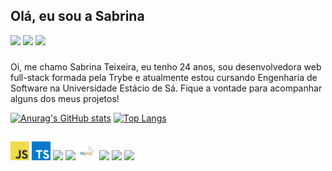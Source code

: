 ## Olá, eu sou a Sabrina

<div>
  <a href="https://www.linkedin.com/in/txsabrina/"><img src="https://img.shields.io/badge/LinkedIn-0077B5?style=for-the-badge&logo=linkedin&logoColor=white"></a>
  <a href="https://contate.me/txsabrina"><img src="https://img.shields.io/badge/WhatsApp-25D366?style=for-the-badge&logo=whatsapp&logoColor=white"></a>
  <a href="mailto:stx.sabrina@gmail.com"><img src="https://img.shields.io/badge/Gmail-D14836?style=for-the-badge&logo=gmail&logoColor=white"></a>
</div>

###
Oi, me chamo Sabrina Teixeira, eu tenho 24 anos, sou desenvolvedora web full-stack formada pela Trybe e atualmente estou cursando Engenharia de Software na Universidade Estácio de Sá.
Fique a vontade para acompanhar alguns dos meus projetos!


[![Anurag's GitHub stats](https://github-readme-stats.vercel.app/api?username=txsabrina&theme=tokyonight&show_icons=true)](https://github.com/anuraghazra/github-readme-stats)
[![Top Langs](https://github-readme-stats.vercel.app/api/top-langs/?username=txsabrina&layout=compact&theme=tokyonight)](https://github.com/anuraghazra/github-readme-stats)

##

<div>
  <code><img height="30" src="https://raw.githubusercontent.com/github/explore/80688e429a7d4ef2fca1e82350fe8e3517d3494d/topics/javascript/javascript.png"></code>
  <code><img height="30" src="https://raw.githubusercontent.com/github/explore/80688e429a7d4ef2fca1e82350fe8e3517d3494d/topics/typescript/typescript.png"></code>
  <code><img height="30" src="https://cdn.jsdelivr.net/gh/devicons/devicon/icons/react/react-original.svg"></code>
  <code><img height="30" src="https://cdn.jsdelivr.net/gh/devicons/devicon/icons/nodejs/nodejs-original-wordmark.svg"></code>
  <code><img height="30" src="https://raw.githubusercontent.com/github/explore/80688e429a7d4ef2fca1e82350fe8e3517d3494d/topics/mysql/mysql.png"></code>
  <code><img height="30" src="https://cdn.jsdelivr.net/gh/devicons/devicon/icons/csharp/csharp-original.svg"></code>
  <code><img height="30" src="https://cdn.jsdelivr.net/gh/devicons/devicon/icons/mongodb/mongodb-original-wordmark.svg"></code>
  <code><img height="30" src="https://cdn.jsdelivr.net/gh/devicons/devicon/icons/git/git-original.svg"></code>
  
</div>

